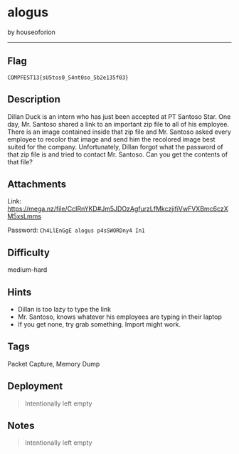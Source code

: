 # alogus

by houseoforion

---

## Flag

```
COMPFEST13{sU5tos0_S4nt0so_5b2e135f03}
```

## Description
Dillan Duck is an intern who has just been accepted at PT Santoso Star. One day, Mr. Santoso shared a link to an important zip file to all of his employee. There is an image contained inside that zip file and Mr. Santoso asked every employee to recolor that image and send him the recolored image best suited for the company. Unfortunately, Dillan forgot what the password of that zip file is and tried to contact Mr. Santoso. Can you get the contents of that file?

## Attachments
Link: https://mega.nz/file/CcIRnYKD#Jm5JDOzAgfurzLfMkczjifiVwFVXBmc6czXM5xsLmms

Password: `Ch4LlEnGgE alogus p4sSWORDny4 In1`

## Difficulty
medium-hard

## Hints
* Dillan is too lazy to type the link
* Mr. Santoso, knows whatever his employees are typing in their laptop
* If you get none, try grab something. Import might work.

## Tags
Packet Capture, Memory Dump

## Deployment
> Intentionally left empty

## Notes
> Intentionally left empty
